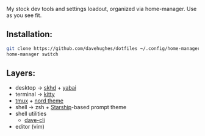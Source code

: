 My stock dev tools and settings loadout, organized via home-manager. Use as you see fit.

Installation:
------------------------
```sh
git clone https://github.com/davehughes/dotfiles ~/.config/home-manager
home-manager switch
```

Layers:
-------
+ desktop -> [skhd](https://github.com/koekeishiya/skhd) + [yabai](https://github.com/koekeishiya/yabai)
+ terminal -> [kitty](https://sw.kovidgoyal.net/kitty/)
+ [tmux](https://github.com/tmux/tmux/wiki) + [nord theme](https://www.nordtheme.com/ports/tmux)
+ shell -> zsh + [Starship](https://starship.rs)-based prompt theme
+ shell utilities
  + [dave-cli](https://github.com/davehughes/dave-cli)
+ editor (vim)
